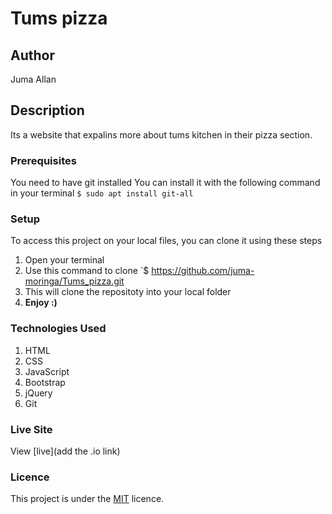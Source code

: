 
# Tums pizza
## Author
Juma Allan
## Description
Its a website that expalins more about tums kitchen in their pizza section.
### Prerequisites
You need to have git installed
You can install it with the following command in your terminal
`$ sudo apt install git-all`
### Setup
To access this project on your local files, you can clone it using these steps
1. Open your terminal
1. Use this command to clone `$ https://github.com/juma-moringa/Tums_pizza.git
1. This will clone the repositoty into your local folder
1. __Enjoy :)__
### Technologies Used
1. HTML
1. CSS
1. JavaScript
1. Bootstrap
1. jQuery
1. Git
### Live Site
View [live](add the .io link)
### Licence
This project is under the  [MIT](LICENSE) licence.